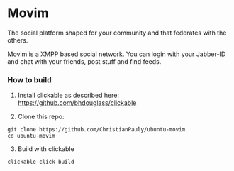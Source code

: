 # Movim

The social platform shaped for your community and that federates with the others.

Movim is a XMPP based social network. You can login with your Jabber-ID and chat with your friends, post stuff and find feeds.

[logo]: screenshot20180615_150623709.png ""
[logo]: screenshot20180615_150659768.png ""
[logo]: screenshot20180615_150723498.png ""
[logo]: screenshot20180615_150738785.png ""
[logo]: screenshot20180615_150817117.png ""

### How to build

1. Install clickable as described here: https://github.com/bhdouglass/clickable

2. Clone this repo:
```
git clone https://github.com/ChristianPauly/ubuntu-movim
cd ubuntu-movim
```

3. Build with clickable
```
clickable click-build
```
